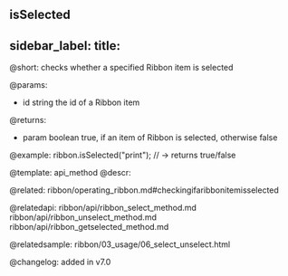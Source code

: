 isSelected
---
sidebar_label: 
title: 
---          

@short: checks whether a specified Ribbon item is selected


@params:
- id	string  the id of a Ribbon item

@returns:
- param	boolean     true, if an item of Ribbon is selected, otherwise false


@example:
ribbon.isSelected("print"); // -> returns true/false


@template: api_method
@descr:

@related: ribbon/operating_ribbon.md#checkingifaribbonitemisselected

@relatedapi:
ribbon/api/ribbon_select_method.md
ribbon/api/ribbon_unselect_method.md
ribbon/api/ribbon_getselected_method.md

@relatedsample:
ribbon/03_usage/06_select_unselect.html

@changelog:
added in v7.0

